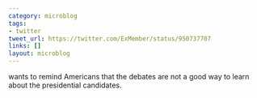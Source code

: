 ```yaml
---
category: microblog
tags:
- twitter
tweet_url: https://twitter.com/ExMember/status/950737707
links: []
layout: microblog
---
```

wants to remind Americans that the debates are not a good way to learn about the presidential candidates.
